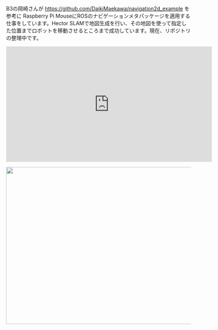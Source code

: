 B3の岡崎さんが <a href="https://github.com/DaikiMaekawa/navigation2d_example">https://github.com/DaikiMaekawa/navigation2d_example</a> を参考に Raspberry Pi MouseにROSのナビゲーションメタパッケージを適用する仕事をしています。Hector SLAMで地図生成を行い、その地図を使って指定した位置までロボットを移動させるところまで成功しています。現在、リポジトリの整理中です。

<iframe width="560" height="315" src="https://www.youtube.com/embed/FpcTqOiYzMc" frameborder="0" allowfullscreen></iframe>



<a href="https://lab.ueda.tech/wp-content/uploads/2017/06/hector08_eddited.png"><img src="https://lab.ueda.tech/wp-content/uploads/2017/06/hector08_eddited.png" alt="" width="762" height="429" class="alignright size-full wp-image-3000" /></a>

